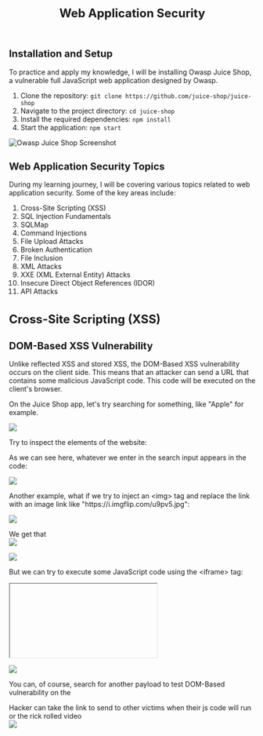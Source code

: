 <!DOCTYPE html>
<html>
<head>
</head>
<body>
  <header>
    <h1 style="text-align: center; font-size: 24px; margin: 20px;">Web Application Security</h1>
  </header>

  <section>
    <h2 style="font-size: 20px;">Installation and Setup</h2>
    <p>To practice and apply my knowledge, I will be installing Owasp Juice Shop, a vulnerable full JavaScript web application designed by Owasp.</p>
    <ol>
      <li>Clone the repository: <code>git clone https://github.com/juice-shop/juice-shop</code></li>
      <li>Navigate to the project directory: <code>cd juice-shop</code></li>
      <li>Install the required dependencies: <code>npm install</code></li>
      <li>Start the application: <code>npm start</code></li>
    </ol>
    <img src="https://th.bing.com/th/id/R.12ee318566a8850abfea46d0129f6fe3?rik=TOem1fxrHz3OWg&pid=ImgRaw&r=0" alt="Owasp Juice Shop Screenshot">
  </section>

  <section>
    <h2 style="font-size: 20px;">Web Application Security Topics</h2>
    <p>During my learning journey, I will be covering various topics related to web application security. Some of the key areas include:</p>
    <ol>
      <li>Cross-Site Scripting (XSS)</li>
      <li>SQL Injection Fundamentals</li>
      <li>SQLMap</li>
      <li>Command Injections</li>
      <li>File Upload Attacks</li>
      <li>Broken Authentication</li>
      <li>File Inclusion</li>
      <li>XML Attacks</li>
      <li>XXE (XML External Entity) Attacks</li>
      <li>Insecure Direct Object References (IDOR)</li>
      <li>API Attacks</li>
    </ol>
  </section>

  <section>
    <h1 style="font-size: 24px;">Cross-Site Scripting (XSS)</h1>
    <h2 style="font-size: 20px;">DOM-Based XSS Vulnerability</h2>
    <p>Unlike reflected XSS and stored XSS, the DOM-Based XSS vulnerability occurs on the client side. This means that an attacker can send a URL that contains some malicious JavaScript code. This code will be executed on the client's browser.</p>
    <p>On the Juice Shop app, let's try searching for something, like "Apple" for example.</p>
    <img src="https://github.com/msfcode/WebAppSec/assets/74313566/b501b49d-00bc-4723-92a6-444fd0bd48e1)">
    <p>Try to inspect the elements of the website:</p>
    <p>As we can see here, whatever we enter in the search input appears in the code:</p>
    <img src="https://github.com/msfcode/WebAppSec/assets/74313566/8537ceda-fe9b-4252-a739-46865681d106">
    <p>Another example, what if we try to inject an &lt;img&gt; tag and replace the link with an image link like "https://i.imgflip.com/u9pv5.jpg":</p>
    <img src="https://github.com/msfcode/WebAppSec/assets/74313566/d51922c2-5176-4b85-a673-ab2c70f92094"><br>
    <p>We get that <br>
      <img src="https://github.com/msfcode/WebAppSec/assets/74313566/6a4f2d14-648f-4ed1-bc0c-c2b46d8f8e91">
      <p>
      <img src="https://github.com/msfcode/WebAppSec/assets/74313566/48d2d953-cbed-4e2d-ad93-1ea36de2f681">
    <p>But we can try to execute some JavaScript code using the &lt;iframe&gt; tag:</p>
    <iframe src="javascript:alert('DOMED')"></iframe>
    <p>
      <img src="https://github.com/msfcode/WebAppSec/assets/74313566/82434f00-8cb3-472c-b0e2-f16662d2dcfe">
    </p>
    <p>You can, of course, search for another payload to test DOM-Based vulnerability on the
<p>
  Hacker can take the link to send to other victims when their js code will run or the rick rolled video 
<br>
      <img src="https://github.com/msfcode/WebAppSec/assets/74313566/0df029c4-9dab-4168-8dab-b21809aad5bc)">
</p>
